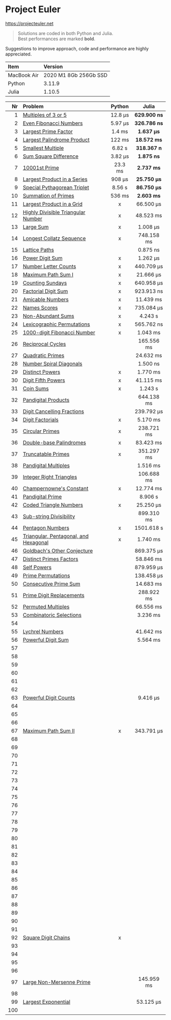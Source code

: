 # Project Euler

https://projecteuler.net  

> Solutions are coded in both Python and Julia.  
> Best performances are marked **bold**.  

Suggestions to improve approach, code and performance are highly appreciated.


|  Item         |  Version              |
|:-------------|:-----------------------|
| MacBook Air  | 2020 M1 8Gb 256Gb SSD  |
| Python       | 3.11.9                 |
| Julia        | 1.10.5                 |  


| Nr  | Problem                                                                      | Python       | Julia       |
|----:|:-----------------------------------------------------------------------------|:------------:|:-----------:|
|   1 | [Multiples of 3 or 5](https://projecteuler.net/problem=1)                    | 12.8 μs      | **629.900 ns**  |
|   2 | [Even Fibonacci Numbers](https://projecteuler.net/problem=2)                 | 5.97 μs      | **326.786 ns**  |
|   3 | [Largest Prime Factor](https://projecteuler.net/problem=3)                   | 1.4 ms       | **1.637 μs**    |
|   4 | [Largest Palindrome Product](https://projecteuler.net/problem=4)             | 122 ms       | **18.572 ms**   |
|   5 | [Smallest Multiple](https://projecteuler.net/problem=5)                      | 6.82 s       | **318.367 n**   |
|   6 | [Sum Square Difference](https://projecteuler.net/problem=6)                  | 3.82 μs      | **1.875 ns**    |
|   7 | [10001st Prime](https://projecteuler.net/problem=7)                          | 23.3 ms      | **2.737 ms**    |
|   8 | [Largest Product in a Series](https://projecteuler.net/problem=8)            | 908 μs       | **25.750 μs**   |
|   9 | [Special Pythagorean Triplet](https://projecteuler.net/problem=9)            | 8.56 s       | **86.750 μs**   |
|  10 | [Summation of Primes](https://projecteuler.net/problem=10)                   | 536 ms       | **2.603 ms**    |
|  11 | [Largest Product in a Grid](https://projecteuler.net/problem=11)             | x            | 66.500 μs   |
|  12 | [Highly Divisible Triangular Number](https://projecteuler.net/problem=12)    | x            | 48.523 ms   |
|  13 | [Large Sum](https://projecteuler.net/problem=13)                             | x            | 1.008 μs    |
|  14 | [Longest Collatz Sequence](https://projecteuler.net/problem=14)              | x            | 748.158 ms  |
|  15 | [Lattice Paths](https://projecteuler.net/problem=15)                         |              | 0.875 ns    |
|  16 | [Power Digit Sum](https://projecteuler.net/problem=16)                       | x            | 1.262 μs    |
|  17 | [Number Letter Counts](https://projecteuler.net/problem=17)                  | x            | 440.709 μs  |
|  18 | [Maximum Path Sum I](https://projecteuler.net/problem=18)                    | x            | 21.666 μs   |
|  19 | [Counting Sundays](https://projecteuler.net/problem=19)                      | x            | 640.958 μs  |
|  20 | [Factorial Digit Sum](https://projecteuler.net/problem=20)                   | x            | 923.913 ns  |
|  21 | [Amicable Numbers](https://projecteuler.net/problem=21)                      | x            | 11.439 ms   |
|  22 | [Names Scores](https://projecteuler.net/problem=22)                          | x            | 735.084 μs  |
|  23 | [Non-Abundant Sums](https://projecteuler.net/problem=23)                     | x            | 4.243 s     |
|  24 | [Lexicographic Permutations](https://projecteuler.net/problem=24)            | x            | 565.762 ns  |
|  25 | [1000-digit Fibonacci Number](https://projecteuler.net/problem=25)           | x            | 1.043 ms    |
|  26 | [Reciprocal Cycles](https://projecteuler.net/problem=26)                     |              | 165.556 ms  |
|  27 | [Quadratic Primes](https://projecteuler.net/problem=27)                      |              | 24.632 ms   |
|  28 | [Number Spiral Diagonals](https://projecteuler.net/problem=28)               |              | 1.500 ns    |
|  29 | [Distinct Powers](https://projecteuler.net/problem=29)                       | x            | 1.770 ms    |
|  30 | [Digit Fifth Powers](https://projecteuler.net/problem=30)                    | x            | 41.115 ms   |
|  31 | [Coin Sums](https://projecteuler.net/problem=31)                             | x            | 1.243 s     |
|  32 | [Pandigital Products](https://projecteuler.net/problem=32)                   |              | 644.138 ms  |
|  33 | [Digit Cancelling Fractions](https://projecteuler.net/problem=33)            |              | 239.792 μs  |
|  34 | [Digit Factorials](https://projecteuler.net/problem=34)                      | x            | 5.170 ms    |
|  35 | [Circular Primes](https://projecteuler.net/problem=35)                       | x            | 238.721 ms  |
|  36 | [Double-base Palindromes](https://projecteuler.net/problem=36)               | x            | 83.423 ms   |
|  37 | [Truncatable Primes](https://projecteuler.net/problem=37)                    | x            | 351.297 ms  |
|  38 | [Pandigital Multiples](https://projecteuler.net/problem=38)                  |              | 1.516 ms    |
|  39 | [Integer Right Triangles](https://projecteuler.net/problem=39)               |              | 106.688 ms  |
|  40 | [Champernowne's Constant](https://projecteuler.net/problem=40)               | x            | 12.774 ms   |
|  41 | [Pandigital Prime](https://projecteuler.net/problem=41)                      |              | 8.906 s     |
|  42 | [Coded Triangle Numbers](https://projecteuler.net/problem=42)                | x            | 25.250 μs   |
|  43 | [Sub-string Divisibility](https://projecteuler.net/problem=43)               |              | 899.310 ms  |
|  44 | [Pentagon Numbers](https://projecteuler.net/problem=44)                      | x            | 1501.618 s  |
|  45 | [Triangular, Pentagonal, and Hexagonal](https://projecteuler.net/problem=45) | x            | 1.740 ms    |
|  46 | [Goldbach's Other Conjecture](https://projecteuler.net/problem=46)           |              | 869.375 μs  |
|  47 | [Distinct Primes Factors](https://projecteuler.net/problem=47)               |              | 58.846 ms   |
|  48 | [Self Powers](https://projecteuler.net/problem=48)                           |              | 879.959 μs  |
|  49 | [Prime Permutations](https://projecteuler.net/problem=49)                    |              | 138.458 μs  |
|  50 | [Consecutive Prime Sum](https://projecteuler.net/problem=50)                 |              | 14.683 ms   |
|  51 | [Prime Digit Replacements](https://projecteuler.net/problem=51)              |              | 288.922 ms  |
|  52 | [Permuted Multiples](https://projecteuler.net/problem=52)                    |              | 66.556 ms   |
|  53 | [Combinatoric Selections](https://projecteuler.net/problem=53)               |              | 3.236 ms    |
|  54 |                                                                              |              |             |
|  55 | [Lychrel Numbers](https://projecteuler.net/problem=55)                       |              | 41.642 ms   |
|  56 | [Powerful Digit Sum](https://projecteuler.net/problem=56)                    |              | 5.564 ms    |
|  57 |                                                                              |              |             |
|  58 |                                                                              |              |             |
|  59 |                                                                              |              |             |
|  60 |                                                                              |              |             |
|  61 |                                                                              |              |             |
|  62 |                                                                              |              |             |
|  63 | [Powerful Digit Counts](https://projecteuler.net/problem=63)                 |              | 9.416 μs    |
|  64 |                                                                              |              |             |
|  65 |                                                                              |              |             |
|  66 |                                                                              |              |             |
|  67 | [Maximum Path Sum II](https://projecteuler.net/problem=67)                   | x            | 343.791 μs  |
|  68 |                                                                              |              |             |
|  69 |                                                                              |              |             |
|  70 |                                                                              |              |             |
|  71 |                                                                              |              |             |
|  72 |                                                                              |              |             |
|  73 |                                                                              |              |             |
|  74 |                                                                              |              |             |
|  75 |                                                                              |              |             |
|  76 |                                                                              |              |             |
|  77 |                                                                              |              |             |
|  78 |                                                                              |              |             |
|  79 |                                                                              |              |             |
|  80 |                                                                              |              |             |
|  81 |                                                                              |              |             |
|  82 |                                                                              |              |             |
|  83 |                                                                              |              |             |
|  84 |                                                                              |              |             |
|  85 |                                                                              |              |             |
|  86 |                                                                              |              |             |
|  87 |                                                                              |              |             |
|  88 |                                                                              |              |             |
|  89 |                                                                              |              |             |
|  90 |                                                                              |              |             |
|  91 |                                                                              |              |             |
|  92 | [Square Digit Chains](https://projecteuler.net/problem=92)                   | x            |             |
|  93 |                                                                              |              |             |
|  94 |                                                                              |              |             |
|  95 |                                                                              |              |             |
|  96 |                                                                              |              |             |
|  97 | [Large Non-Mersenne Prime](https://projecteuler.net/problem=97)              |              | 145.959 ms  |
|  98 |                                                                              |              |             |
|  99 | [Largest Exponential](https://projecteuler.net/problem=99)                   |              | 53.125 μs   |
| 100 |                                                                              |              |             |
